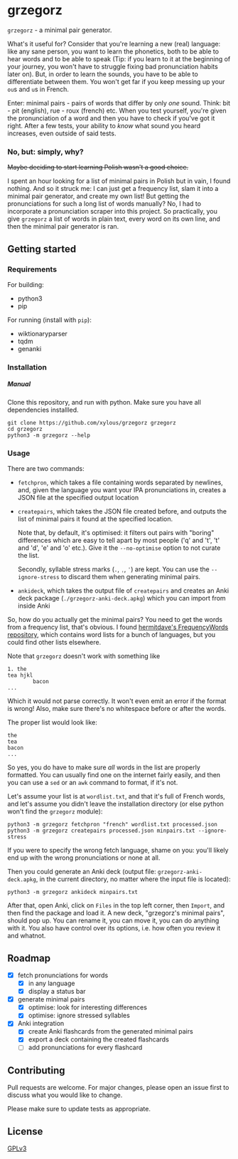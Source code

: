 # grzegorz

`grzegorz` - a minimal pair generator.

What's it useful for? Consider that you're learning a new (real) language: like
any sane person, you want to learn the phonetics, both to be able to hear words
and to be able to speak (Tip: if you learn to it at the beginning of your
journey, you won't have to struggle fixing bad pronunciation habits later on).
But, in order to learn the sounds, you have to be able to differentiate between
them. You won't get far if you keep messing up your `ou`s and `u`s in French.

Enter: minimal pairs - pairs of words that differ by only *one* sound. Think:
bit - pit (english), rue - roux (french) etc. When you test yourself, you're
given the pronunciation of a word and then you have to check if you've got it
right. After a few tests, your ability to *know* what sound you heard increases,
even outside of said tests.

### No, but: simply, why?

~~Maybe deciding to start learning Polish wasn't a good choice.~~

I spent an hour looking for a list of minimal pairs in Polish but in vain, I
found nothing. And so it struck me: I can just get a frequency list, slam it
into a minimal pair generator, and create my own list! But getting the
pronunciations for such a long list of words manually? No, I had to incorporate
a pronunciation scraper into this project. So practically, you give `grzegorz` a
list of words in plain text, every word on its own line, and then the minimal
pair generator is ran.

## Getting started

### Requirements

For building:

- python3
- pip

For running (install with `pip`):

- wiktionaryparser
- tqdm
- genanki

### Installation

##### Manual

Clone this repository, and run with python. Make sure you have all dependencies
installled.

```
git clone https://github.com/xylous/grzegorz grzegorz
cd grzegorz
python3 -m grzegorz --help
```

### Usage

There are two commands:

- `fetchpron`, which takes a file containing words separated by newlines, and,
    given the language you want your IPA pronunciations in, creates a JSON file
    at the specified output location

- `createpairs`, which takes the JSON file created before, and outputs the list
    of minimal pairs it found at the specified location.

    Note that, by default, it's optimised: it filters out pairs with "boring"
    differences which are easy to tell apart by most people ('q' and 't', 't'
    and 'd', 'e' and 'o' etc.). Give it the `--no-optimise` option to not curate
    the list.

    Secondly, syllable stress marks (`.`, `ˌ`, `ˈ`) are kept. You can use the
    `--ignore-stress` to discard them when generating minimal pairs.

- `ankideck`, which takes the output file of `createpairs` and creates an Anki
    deck package (`./grzegorz-anki-deck.apkg`) which you can import from inside
    Anki

So, how do you actually get the minimal pairs? You need to get the words from a
frequency list, that's obvious. I found [hermitdave's FrequencyWords
repository](https://github.com/hermitdave/FrequencyWords/tree/master/content/2016),
which contains word lists for a bunch of languages, but you could find other
lists elsewhere.

Note that `grzegorz` doesn't work with something like

```
1. the
tea hjkl
        bacon
...
```

Which it would not parse correctly. It won't even emit an error if the format is
wrong! Also, make sure there's no whitespace before or after the words.

The proper list would look like:

```
the
tea
bacon
...
```

So yes, you do have to make sure *all* words in the list are properly formatted.
You can usually find one on the internet fairly easily, and then you can use a
`sed` or an `awk` command to format, if it's not.

Let's assume your list is at `wordlist.txt`, and that it's full of French words,
and let's assume you didn't leave the installation directory (or else python
won't find the `grzegorz` module):

```
python3 -m grzegorz fetchpron "french" wordlist.txt processed.json
python3 -m grzegorz createpairs processed.json minpairs.txt --ignore-stress
```

If you were to specify the wrong fetch language, shame on you: you'll likely end
up with the wrong pronunciations or none at all.

Then you could generate an Anki deck (output file: `grzegorz-anki-deck.apkg`, in
the current directory, no matter where the input file is located):

```
python3 -m grzegorz ankideck minpairs.txt
```

After that, open Anki, click on `Files` in the top left corner, then `Import`,
and then find the package and load it. A new deck, "grzegorz's minimal pairs",
should pop up. You can rename it, you can move it, you can do anything with it.
You also have control over its options, i.e. how often you review it and whatnot.

## Roadmap

- [x] fetch pronunciations for words
    - [x] in any language
    - [x] display a status bar
- [x] generate minimal pairs
    - [x] optimise: look for interesting differences
    - [x] optimise: ignore stressed syllables
- [x] Anki integration
    - [x] create Anki flashcards from the generated minimal pairs
    - [x] export a deck containing the created flashcards
    - [ ] add pronunciations for every flashcard

## Contributing

Pull requests are welcome. For major changes, please open an issue first to
discuss what you would like to change.

Please make sure to update tests as appropriate.

## License

[GPLv3](./LICENSE)
